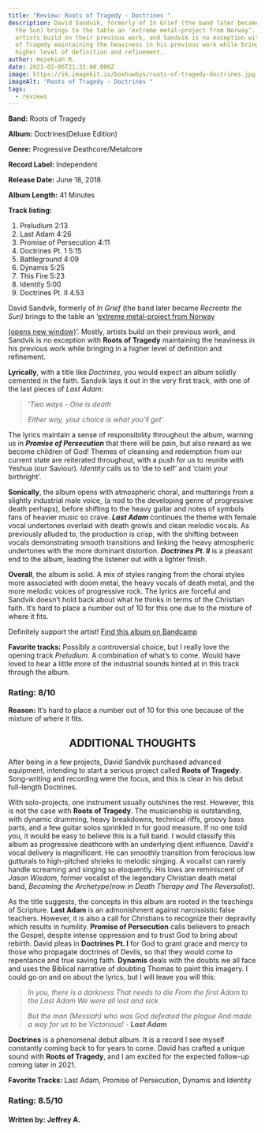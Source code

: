 ```yaml
---
title: "Review: Roots of Tragedy - Doctrines "
description: David Sandvik, formerly of In Grief (the band later became Recreate
  the Sun) brings to the table an ‘extreme metal-project from Norway’. Mostly,
  artists build on their previous work, and Sandvik is no exception with Roots
  of Tragedy maintaining the heaviness in his previous work while bringing in a
  higher level of definition and refinement.
author: Hezekiah R.
date: 2021-02-06T21:32:00.000Z
image: https://ik.imagekit.io/boxhuwbys/roots-of-tragedy-doctrines.jpg
imageAlt: "Roots of Tragedy - Doctrines "
tags:
  - reviews
---
```


**Band:** [](https://web.archive.org/web/20210920222336/https://bands.beyondthegravemusic.com/roots-of-tragedy)[](https://web.archive.org/web/20210920222336/https://bands.beyondthegravemusic.com/roots-of-tragedy)Roots of Tragedy

**Album:** Doctrines(Deluxe Edition)

**Genre:** Progressive Deathcore/Metalcore

**Record Label:** Independent

**Release Date:** June 18, 2018

**Album Length:** 41 Minutes

**Track listing:**

1. Preludium 2:13
2. Last Adam 4:26
3. Promise of Persecution 4:11
4. Doctrines Pt. 1 5:15
5. Battleground 4:09
6. Dýnamis 5:25
7. This Fire 5:23
8. Identity 5:00
9. Doctrines Pt. II 4.53

David Sandvik, formerly of *In Grief* (the band later became *Recreate the Sun)* brings to the table an ‘[extreme metal-project from Norway](https://web.archive.org/web/20210920222336/https://www.facebook.com/rootsoftragedy/)

[ (opens new window)](https://web.archive.org/web/20210920222336/https://www.facebook.com/rootsoftragedy/)’. Mostly, artists build on their previous work, and Sandvik is no exception with **Roots of Tragedy** maintaining the heaviness in his previous work while bringing in a higher level of definition and refinement.

**Lyrically**, with a title like *Doctrines*,
 you would expect an album solidly cemented in the faith. Sandvik lays 
it out in the very first track, with one of the last pieces of *Last Adam*:

> *‘Two ways - One is death*
>
> *Either way, your choice is what you’ll get’*

The lyrics maintain a sense of responsibility throughout the album, warning us in ***Promise of Persecution***
 that there will be pain, but also reward as we become children of God! 
Themes of cleansing and redemption from our current state are reiterated
 throughout, with a push for us to reunite with Yeshua (our Saviour). *Identity* calls us to ‘die to self’ and ‘claim your birthright’.

**Sonically**, the album opens with atmospheric choral, and mutterings from a slightly
 industrial male voice, (a nod to the developing genre of progressive 
death perhaps), before shifting to the heavy guitar and notes of symbols
 fans of heavier music so crave. ***Last Adam*** 
continues the theme with female vocal undertones overlaid with death 
growls and clean melodic vocals. As previously alluded to, the 
production is crisp, with the shifting between vocals demonstrating 
smooth transitions and linking the heavy atmospheric undertones with the
 more dominant distortion. ***Doctrines Pt. II*** is a pleasant end to the album, leading the listener out with a lighter finish.

**Overall**, the album is solid. A mix of styles ranging from the choral styles more
 associated with doom metal, the heavy vocals of death metal, and the 
more melodic voices of progressive rock. The lyrics are forceful and 
Sandvik doesn’t hold back about what he thinks in terms of the Christian
 faith. It’s hard to place a number out of 10 for this one due to the 
mixture of where it fits.

Definitely support the artist! [Find this album on Bandcamp](https://web.archive.org/web/20210920222336/https://rootsoftragedy.bandcamp.com/album/doctrines-deluxe-edition-2)

**Favorite tracks:** Possibly a controversial choice, but I really love the opening track *Preludium*.
 A combination of what’s to come. Would have loved to hear a little more
 of the industrial sounds hinted at in this track through the album.

### Rating: 8/10

**Reason:** It’s hard to place a number out of 10 for this one because of the mixture of where it fits.



## <div style="text-align:center;">ADDITIONAL THOUGHTS</div>



After being in a few projects, David Sandvik purchased advanced equipment, intending to start a serious project called **Roots of Tragedy**. Song-writing and recording were the focus, and this is clear in his debut full-length Doctrines.[](https://web.archive.org/web/20210920222336/https://beyondthegrave777.wordpress.com/2020/06/18/introducing-roots-of-tragedy/)

[](https://web.archive.org/web/20210920222336/https://beyondthegrave777.wordpress.com/2020/06/18/introducing-roots-of-tragedy/)[](https://web.archive.org/web/20210920222336/https://beyondthegrave777.wordpress.com/2020/06/18/introducing-roots-of-tragedy/) With solo-projects, one instrument usually outshines the rest. However, this is not the case with **Roots of Tragedy**.
 The musicianship is outstanding, with dynamic drumming, heavy 
breakdowns, technical riffs, groovy bass parts, and a few guitar solos 
sprinkled in for good measure. If no one told you, it would be easy to 
believe this is a full band. I would classify this album as progressive 
deathcore with an underlying djent influence. David's vocal delivery is 
magnificent. He can smoothly transition from ferocious low gutturals to 
high-pitched shrieks to melodic singing. A vocalist can rarely handle 
screaming and singing so eloquently. His lows are reminiscent of *Jason Wisdom*, former vocalist of the legendary Christian death metal band, *Becoming the Archetype(now in Death Therapy and The Reversalist)*.

As the title suggests, the concepts in this album are rooted in the teachings of Scripture. **Last Adam** is an admonishment against narcissistic false teachers. However, it is also a call for Christians to recognize their depravity which results in
 humility. **Promise of Persecution** calls believers to preach the Gospel, despite intense oppression and to trust God to bring about rebirth. David pleas in **Doctrines Pt. I** for God to grant grace and mercy to those who propagate doctrines of 
Devils, so that they would come to repentance and true saving faith. **Dynamis**
 deals with the doubts we all face and uses the Biblical narrative of doubting Thomas to paint this imagery. I could go on and on about the lyrics, but I will leave you will this:

> *In you, there is a darkness* 
>  *That needs to die* 
>  *From the first Adam to the Last Adam* 
>  *We were all lost and sick* 
>
>
> *But the man (Messiah) who was God defeated the plague* 
>  *And made a way for us to be Victorious! - **Last Adam***

**Doctrines** is a phenomenal debut album. It is a record I see myself constantly 
coming back to for years to come. David has crafted a unique sound with **Roots of Tragedy**, and I am excited for the expected follow-up coming later in 2021.

**Favorite Tracks:** Last Adam, Promise of Persecution, Dynamis and Identity

### Rating: 8.5/10



#### Written by: Jeffrey A.
